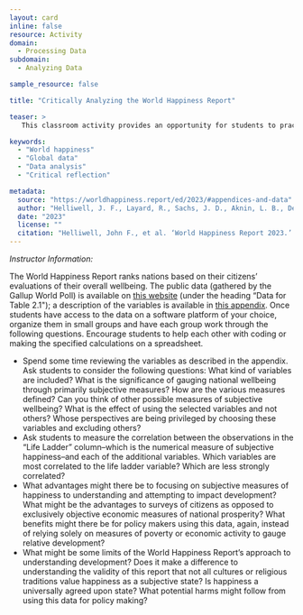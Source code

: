 ```yaml
---
layout: card
inline: false
resource: Activity
domain:
  - Processing Data
subdomain:
  - Analyzing Data

sample_resource: false

title: "Critically Analyzing the World Happiness Report"

teaser: >
   This classroom activity provides an opportunity for students to practice data analysis while also cultivating a habit of critical reflection about data.  The World Happiness Report provides abundant data for statistical analysis.  The activity invites students to think about the variables included in the dataset, about the relations between variables, and about the advantages and disadvantages of the authors’ approach to measuring happiness.  This exercise is designed to help cultivate habits of critical reflection and to provide practice in data analysis, including reflection on correlation.

keywords:
  - "World happiness"
  - "Global data"
  - "Data analysis"
  - "Critical reflection"

metadata:
  source: "https://worldhappiness.report/ed/2023/#appendices-and-data"
  author: "Helliwell, J. F., Layard, R., Sachs, J. D., Aknin, L. B., De Neve, J.-E., & Wang, S. , eds."
  date: "2023"
  license: ""
  citation: "Helliwell, John F., et al. ‘World Happiness Report 2023.’ Worldhappiness.report, 20 Mar. 2023, worldhappiness.report/ed/2023/."
---
```


_Instructor Information:_

The World Happiness Report ranks nations based on their citizens’ evaluations of their overall wellbeing. The public data (gathered by the Gallup World Poll) is available on [this website](<[url](https://worldhappiness.report/ed/2023/#appendices-and-data)>) (under the heading “Data for Table 2.1"); a description of the variables is available in [this appendix](<[url](https://happiness-report.s3.amazonaws.com/2023/WHR+23_Statistical_Appendix.pdf)>). Once students have access to the data on a software platform of your choice, organize them in small groups and have each group work through the following questions. Encourage students to help each other with coding or making the specified calculations on a spreadsheet.

- Spend some time reviewing the variables as described in the appendix. Ask students to consider the following questions: What kind of variables are included? What is the significance of gauging national wellbeing through primarily subjective measures? How are the various measures defined? Can you think of other possible measures of subjective wellbeing? What is the effect of using the selected variables and not others? Whose perspectives are being privileged by choosing these variables and excluding others?
- Ask students to measure the correlation between the observations in the “Life Ladder” column–which is the numerical measure of subjective happiness–and each of the additional variables. Which variables are most correlated to the life ladder variable? Which are less strongly correlated?
- What advantages might there be to focusing on subjective measures of happiness to understanding and attempting to impact development? What might be the advantages to surveys of citizens as opposed to exclusively objective economic measures of national prosperity? What benefits might there be for policy makers using this data, again, instead of relying solely on measures of poverty or economic activity to gauge relative development?
- What might be some limits of the World Happiness Report’s approach to understanding development? Does it make a difference to understanding the validity of this report that not all cultures or religious traditions value happiness as a subjective state? Is happiness a universally agreed upon state? What potential harms might follow from using this data for policy making?

